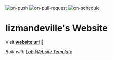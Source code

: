 
  ![on-push](../../actions/workflows/on-push.yaml/badge.svg)
  ![on-pull-request](../../actions/workflows/on-pull-request.yaml/badge.svg)
  ![on-schedule](../../actions/workflows/on-schedule.yaml/badge.svg)

  # lizmandeville's Website

  Visit **[website url](#)** 🚀

  _Built with [Lab Website Template](https://greene-lab.gitbook.io/lab-website-template-docs)_
